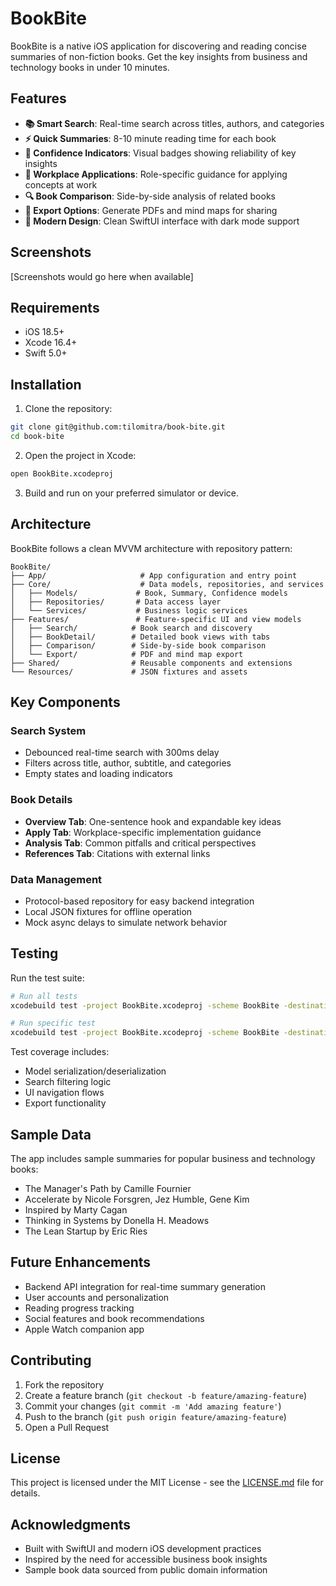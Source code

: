 # BookBite

BookBite is a native iOS application for discovering and reading concise summaries of non-fiction books. Get the key insights from business and technology books in under 10 minutes.

## Features

- **📚 Smart Search**: Real-time search across titles, authors, and categories
- **⚡ Quick Summaries**: 8-10 minute reading time for each book
- **🎯 Confidence Indicators**: Visual badges showing reliability of key insights
- **💼 Workplace Applications**: Role-specific guidance for applying concepts at work
- **🔍 Book Comparison**: Side-by-side analysis of related books
- **📄 Export Options**: Generate PDFs and mind maps for sharing
- **📱 Modern Design**: Clean SwiftUI interface with dark mode support

## Screenshots

[Screenshots would go here when available]

## Requirements

- iOS 18.5+
- Xcode 16.4+
- Swift 5.0+

## Installation

1. Clone the repository:
```bash
git clone git@github.com:tilomitra/book-bite.git
cd book-bite
```

2. Open the project in Xcode:
```bash
open BookBite.xcodeproj
```

3. Build and run on your preferred simulator or device.

## Architecture

BookBite follows a clean MVVM architecture with repository pattern:

```
BookBite/
├── App/                     # App configuration and entry point
├── Core/                    # Data models, repositories, and services
│   ├── Models/             # Book, Summary, Confidence models
│   ├── Repositories/       # Data access layer
│   └── Services/           # Business logic services
├── Features/               # Feature-specific UI and view models
│   ├── Search/            # Book search and discovery
│   ├── BookDetail/        # Detailed book views with tabs
│   ├── Comparison/        # Side-by-side book comparison
│   └── Export/            # PDF and mind map export
├── Shared/                # Reusable components and extensions
└── Resources/             # JSON fixtures and assets
```

## Key Components

### Search System
- Debounced real-time search with 300ms delay
- Filters across title, author, subtitle, and categories
- Empty states and loading indicators

### Book Details
- **Overview Tab**: One-sentence hook and expandable key ideas
- **Apply Tab**: Workplace-specific implementation guidance
- **Analysis Tab**: Common pitfalls and critical perspectives  
- **References Tab**: Citations with external links

### Data Management
- Protocol-based repository for easy backend integration
- Local JSON fixtures for offline operation
- Mock async delays to simulate network behavior

## Testing

Run the test suite:

```bash
# Run all tests
xcodebuild test -project BookBite.xcodeproj -scheme BookBite -destination 'platform=iOS Simulator,name=iPhone 15'

# Run specific test
xcodebuild test -project BookBite.xcodeproj -scheme BookBite -destination 'platform=iOS Simulator,name=iPhone 15' -only-testing:BookBiteTests/BookModelTests
```

Test coverage includes:
- Model serialization/deserialization
- Search filtering logic
- UI navigation flows
- Export functionality

## Sample Data

The app includes sample summaries for popular business and technology books:
- The Manager's Path by Camille Fournier
- Accelerate by Nicole Forsgren, Jez Humble, Gene Kim
- Inspired by Marty Cagan
- Thinking in Systems by Donella H. Meadows
- The Lean Startup by Eric Ries

## Future Enhancements

- Backend API integration for real-time summary generation
- User accounts and personalization
- Reading progress tracking
- Social features and book recommendations
- Apple Watch companion app

## Contributing

1. Fork the repository
2. Create a feature branch (`git checkout -b feature/amazing-feature`)
3. Commit your changes (`git commit -m 'Add amazing feature'`)
4. Push to the branch (`git push origin feature/amazing-feature`)
5. Open a Pull Request

## License

This project is licensed under the MIT License - see the [LICENSE.md](LICENSE.md) file for details.

## Acknowledgments

- Built with SwiftUI and modern iOS development practices
- Inspired by the need for accessible business book insights
- Sample book data sourced from public domain information